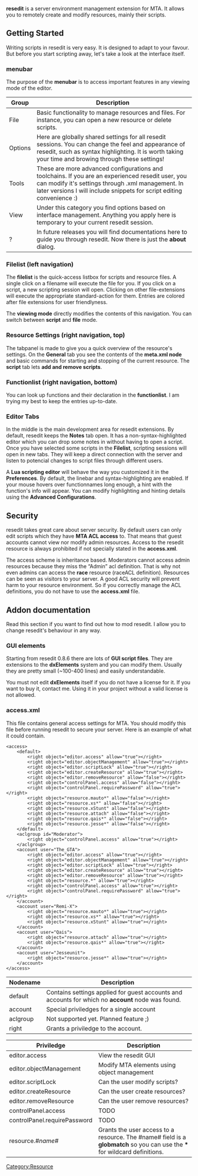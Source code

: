 **resedit** is a server environment management extension for MTA. It allows you to remotely create and modify resources, mainly their scripts.

Getting Started
---------------

Writing scripts in resedit is very easy. It is designed to adapt to your favour. But before you start scripting away, let's take a look at the interface itself.

### menubar

The purpose of the **menubar** is to access important features in any viewing mode of the editor.

| Group   | Description                                                                                                                                                                                                                      |
|---------|----------------------------------------------------------------------------------------------------------------------------------------------------------------------------------------------------------------------------------|
| File    | Basic functionality to manage resources and files. For instance, you can open a new resource or delete scripts.                                                                                                                  |
| Options | Here are globally shared settings for all resedit sessions. You can change the feel and appearance of resedit, such as syntax highlighting. It is worth taking your time and browing through these settings!                     |
| Tools   | These are more advanced configurations and toolchains. If you are an experienced resedit user, you can modify it's settings through .xml management. In later versions I will include snippets for script editing convenience :) |
| View    | Under this category you find options based on interface management. Anything you apply here is temporary to your current resedit session.                                                                                        |
| ?       | In future releases you will find documentations here to guide you through resedit. Now there is just the **about** dialog.                                                                                                       |

### Filelist (left navigation)

The **filelist** is the quick-access listbox for scripts and resource files. A single click on a filename will execute the file for you. If you click on a script, a new scripting session will open. Clicking on other file-extensions will execute the appropriate standard-action for them. Entries are colored after file extensions for user friendlyness.

The **viewing mode** directly modifies the contents of this navigation. You can switch between **script** and **file** mode.

### Resource Settings (right navigation, top)

The tabpanel is made to give you a quick overview of the resource's settings. On the **General** tab you see the contents of the **meta.xml <info /> node** and basic commands for starting and stopping of the current resource. The **script** tab lets **add and remove scripts**.

### Functionlist (right navigation, bottom)

You can look up functions and their declaration in the **functionlist**. I am trying my best to keep the entries up-to-date.

### Editor Tabs

In the middle is the main development area for resedit extensions. By default, resedit keeps the **Notes** tab open. It has a non-syntax-highlighted editor which you can drop some notes in without having to open a script. Once you have selected some scripts in the **Filelist**, scripting sessions will open in new tabs. They will keep a direct connection with the server and listen to potencial changes to script files through different users.

A **Lua scripting editor** will behave the way you customized it in the **Preferences**. By default, the linebar and syntax-highlighting are enabled. If your mouse hovers over functionnames long enough, a hint with the function's info will appear. You can modify highlighting and hinting details using the **Advanced Configurations**.

Security
--------

resedit takes great care about server security. By default users can only edit scripts which they have **MTA ACL access** to. That means that guest accounts cannot view nor modify admin resources. Access to the resedit resource is always prohibited if not specially stated in the **access.xml**.

The access scheme is inheritance based. Moderators cannot access admin resources because they miss the “Admin” acl definition. That is why not even admins can access the **race** resource (raceACL definition). Resources can be seen as visitors to your server. A good ACL security will prevent harm to your resource environment. So if you correctly manage the ACL definitions, you do not have to use the **access.xml** file.

Addon documentation
-------------------

Read this section if you want to find out how to mod resedit. I allow you to change resedit's behaviour in any way.

### GUI elements

Starting from resedit 0.8.6 there are lots of **GUI script files**. They are extensions to the **dxElements** system and you can modify them. Usually they are pretty small (~100-400 lines) and easily understandable.

You must not edit **dxElements** itself if you do not have a license for it. If you want to buy it, contact me. Using it in your project without a valid license is not allowed.

### access.xml

This file contains general access settings for MTA. You should modify this file before running resedit to secure your server. Here is an example of what it could contain.

    <access>
        <default>
            <right object="editor.access" allow="true"></right>
            <right object="editor.objectManagement" allow="true"></right>
            <right object="editor.scriptLock" allow="true"></right>
            <right object="editor.createResource" allow="true"></right>
            <right object="editor.removeResource" allow="false"></right>
            <right object="controlPanel.access" allow="false"></right>
            <right object="controlPanel.requirePassword" allow="true"></right>
            <right object="resource.mauto*" allow="false"></right>
            <right object="resource.xs*" allow="false"></right>
            <right object="resource.xStunt" allow="false"></right>
            <right object="resource.attach" allow="false"></right>
            <right object="resource.qais*" allow="false"></right>
            <right object="resource.jesse*" allow="false"></right>
        </default>
        <aclgroup id="Moderator">
            <right object="controlPanel.access" allow="true"></right>
        </aclgroup>
        <account user="The_GTA">
            <right object="editor.access" allow="true"></right>
            <right object="editor.objectManagement" allow="true"></right>
            <right object="editor.scriptLock" allow="true"></right>
            <right object="editor.createResource" allow="true"></right>
            <right object="editor.removeResource" allow="true"></right>
            <right object="resource.*" allow="true"></right>
            <right object="controlPanel.access" allow="true"></right>
            <right object="controlPanel.requirePassword" allow="true"></right>
        </account>
        <account user="Remi-X">
            <right object="resource.mauto*" allow="true"></right>
            <right object="resource.xs*" allow="true"></right>
            <right object="resource.xStunt" allow="true"></right>
        </account>
        <account user="Qais">
            <right object="resource.attach" allow="true"></right>
            <right object="resource.qais*" allow="true"></right>
        </account>
        <account user="Jesseunit">
            <right object="resource.jesse*" allow="true"></right>
        </account>
    </access>

| Nodename | Description                                                                                        |
|----------|----------------------------------------------------------------------------------------------------|
| default  | Contains settings applied for guest accounts and accounts for which no **account** node was found. |
| account  | Special priviledges for a single account                                                           |
| aclgroup | Not supported yet. Planned feature ;)                                                              |
| right    | Grants a priviledge to the account.                                                                |

| Priviledge                   | Description                                                                                                                     |
|------------------------------|---------------------------------------------------------------------------------------------------------------------------------|
| editor.access                | View the resedit GUI                                                                                                            |
| editor.objectManagement      | Modify MTA elements using object management                                                                                     |
| editor.scriptLock            | Can the user modify scripts?                                                                                                    |
| editor.createResource        | Can the user create resources?                                                                                                  |
| editor.removeResource        | Can the user remove resources?                                                                                                  |
| controlPanel.access          | TODO                                                                                                                            |
| controlPanel.requirePassword | TODO                                                                                                                            |
| resource.*\#name\#*          | Grants the user access to a resource. The \#name\# field is a **globmatch** so you can use the **\*** for wildcard definitions. |

[Category:Resource](/docs/category:resource.md "wikilink")
